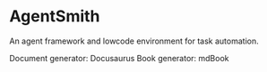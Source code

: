 # AgentSmith

An agent framework and lowcode environment for task automation.



Document generator: Docusaurus
Book generator: mdBook
